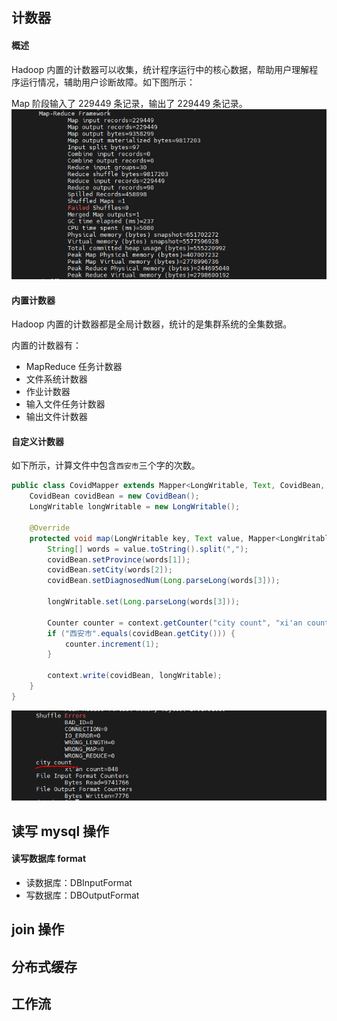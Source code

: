 ## 计数器
#### 概述
Hadoop 内置的计数器可以收集，统计程序运行中的核心数据，帮助用户理解程序运行情况，辅助用户诊断故障。如下图所示： 

Map 阶段输入了 229449 条记录，输出了 229449 条记录。
![图片alt](images/count-demo.PNG)

#### 内置计数器
Hadoop 内置的计数器都是全局计数器，统计的是集群系统的全集数据。

内置的计数器有：
* MapReduce 任务计数器
* 文件系统计数器
* 作业计数器
* 输入文件任务计数器
* 输出文件计数器

#### 自定义计数器

如下所示，计算文件中包含`西安市`三个字的次数。
```java
public class CovidMapper extends Mapper<LongWritable, Text, CovidBean, LongWritable> {
    CovidBean covidBean = new CovidBean();
    LongWritable longWritable = new LongWritable();

    @Override
    protected void map(LongWritable key, Text value, Mapper<LongWritable, Text, CovidBean, LongWritable>.Context context) throws IOException, InterruptedException {
        String[] words = value.toString().split(",");
        covidBean.setProvince(words[1]);
        covidBean.setCity(words[2]);
        covidBean.setDiagnosedNum(Long.parseLong(words[3]));

        longWritable.set(Long.parseLong(words[3]));

        Counter counter = context.getCounter("city count", "xi'an count");
        if ("西安市".equals(covidBean.getCity())) {
            counter.increment(1);
        }

        context.write(covidBean, longWritable);
    }
}

```

![图片alt](images/city-count.PNG)

## 读写 mysql 操作
#### 读写数据库 format
* 读数据库：DBInputFormat  
* 写数据库：DBOutputFormat

## join 操作

## 分布式缓存

## 工作流